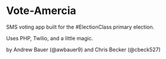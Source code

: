 Vote-Amercia
============

SMS voting app built for the #ElectionClass primary election.

Uses PHP, Twilio, and a little magic.

by Andrew Bauer (@awbauer9) and Chris Becker (@cbeck527)